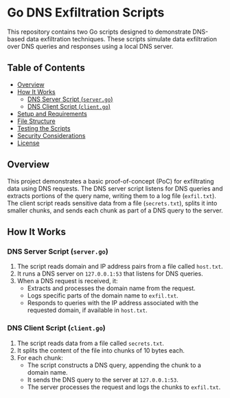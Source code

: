 # Go DNS Exfiltration Scripts

This repository contains two Go scripts designed to demonstrate DNS-based data exfiltration techniques. These scripts simulate data exfiltration over DNS queries and responses using a local DNS server.

## Table of Contents
- [Overview](#overview)
- [How It Works](#how-it-works)
  - [DNS Server Script (`server.go`)](#dns-server-script-servergo)
  - [DNS Client Script (`client.go`)](#dns-client-script-clientgo)
- [Setup and Requirements](#setup-and-requirements)
- [File Structure](#file-structure)
- [Testing the Scripts](#testing-the-scripts)
- [Security Considerations](#security-considerations)
- [License](#license)

## Overview

This project demonstrates a basic proof-of-concept (PoC) for exfiltrating data using DNS requests. The DNS server script listens for DNS queries and extracts portions of the query name, writing them to a log file (`exfil.txt`). The client script reads sensitive data from a file (`secrets.txt`), splits it into smaller chunks, and sends each chunk as part of a DNS query to the server.

## How It Works

### DNS Server Script (`server.go`)

1. The script reads domain and IP address pairs from a file called `host.txt`.
2. It runs a DNS server on `127.0.0.1:53` that listens for DNS queries.
3. When a DNS request is received, it:
   - Extracts and processes the domain name from the request.
   - Logs specific parts of the domain name to `exfil.txt`.
   - Responds to queries with the IP address associated with the requested domain, if available in `host.txt`.

### DNS Client Script (`client.go`)

1. The script reads data from a file called `secrets.txt`.
2. It splits the content of the file into chunks of 10 bytes each.
3. For each chunk:
   - The script constructs a DNS query, appending the chunk to a domain name.
   - It sends the DNS query to the server at `127.0.0.1:53`.
   - The server processes the request and logs the chunks to `exfil.txt`.
